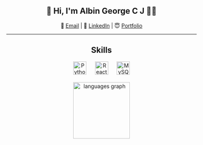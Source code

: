 <h2 align="center">👋 Hi, I'm Albin George C J 👨‍💻</h2>

<p align="center"> 
  📧 <a href="mailto:albingcj@gmail.com">Email</a> |
  💼 <a href="https://linkedin.com/in/albingcj">LinkedIn</a> |
  😇 <a href="https://albingcj.com">Portfolio</a>
</p>

---

<h2 align="center">Skills</h2>

<div align="center">
  <img src="https://cdn.jsdelivr.net/gh/devicons/devicon/icons/python/python-original.svg" height="35" alt="Python" />
  <img width="15" />
  <img src="https://cdn.jsdelivr.net/gh/devicons/devicon/icons/react/react-original.svg" height="35" alt="React" />
  <img width="15" />
  <img src="https://cdn.jsdelivr.net/gh/devicons/devicon/icons/mysql/mysql-original.svg" height="35" alt="MySQL" />
</div>

<br/>

<!-- ![](https://komarev.com/ghpvc/?username=albingcj&color=green&style=flat-square&label=PROFILE+VIEWS) -->
<div align="center">
  <img src="https://github-readme-stats.vercel.app/api/top-langs?username=albingcj&locale=en&hide_title=false&layout=compact&card_width=320&langs_count=5&theme=dracula&hide_border=false&order=2" height="150" alt="languages graph" />
</div>
